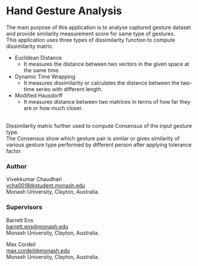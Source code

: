 # Hand Gesture Analysis
The main purpose of this application is to analyse captured gesture dataset and provide similarity measurement score for same type of gestures. <br>
This application uses three types of dissimilarity function to compute dissimilarity matric. <br>
<ul>
  <li>
    Euclidean Distance
    <ul>
      <li>
        It measures the distance between two vectors in the given space at the same time.
      </li>
    </ul>
  </li>
  <li>
    Dynamic Time Wrapping
    <ul>
      <li>
        It measures dissimilarity or calculates the distance between the two-time series with different length.
      </li>
    </ul>
  </li>
  <li>
    Modified Hausdorff
    <ul>
       <li>
        It measures distance between two matrices in terms of how far they are or how much closer.
       </li>
    </ul>
  </li>
</ul>
<br>
Dissimilarity matric further used to compute Consensus of the input gesture type. <br>
The Consensus show which gesture pair is similar or gives similarity of various gesture type performed by different person after applying tolerance factor. <br>

### Author
Vivekkumar Chaudhari <br>
vcha0018@student.monash.edu <br>
Monash University, Clayton, Australia.

### Supervisors
Barrett Ens <br>
barrett.ens@monash.edu <br>
Monash University, Clayton, Australia. <br>

Max Cordeil <br>
max.cordeil@monash.edu <br>
Monash University, Clayton, Australia. <br>
